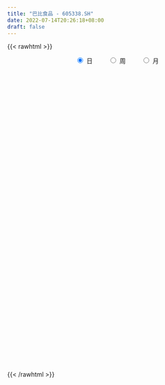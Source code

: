 ```yaml
---
title: "巴比食品 - 605338.SH"
date: 2022-07-14T20:26:18+08:00
draft: false
---
```

{{< rawhtml >}}
    <div style="text-align: center">
        <label style="padding: 1rem;"><input style="margin-right: .5rem" type="radio" name="period" value="D" checked onclick="period_change(this)">日</label>
        <label style="padding: 1rem;"><input style="margin-right: .5rem" type="radio" name="period" value="W" onclick="period_change(this)">周</label>
        <label style="padding: 1rem;"><input style="margin-right: .5rem" type="radio" name="period" value="M" onclick="period_change(this)">月</label>
    </div>
    <div id="chart" style="height: 700px;"></div> 
    <script type="text/javascript">
        const D_v = [3225.84,2124.67,2413.44,2912.29,7228.31,10612.51,6900.63,5354.43,237700.96,390131.5,228125.16,181907.25,162296.23,113404.46,126696.04,86474.25,101004.25,73787.41,64745.56,101404.12,103614.06,111016.78,66549.97,45231.55,39390.66,149205.11,128303.81,126851.75,92589.41,58743.82,53837.28,59475.64,51199.42,31970.53,33930.96,91618.0,44306.8,72389.13,40543.91,43063.78,51405.77,27296.37,20370.42,19319.02,20793.28,35754.71,33980.22,39771.98,42725.47,34937.84,33128.22,44159.5,53163.23,54803.07,27782.25,33604.96,28556.2,28007.14,27775.97,24351.49,46224.6,36361.28,50875.44,41311.99,28842.7,40452.66,78477.68,44644.0,31137.11,36314.97,27114.54,17106.44,20931.13,70267.71,46772.75,30630.36,55422.86,89325.13,44184.63,40770.69,37066.59,36634.15,35537.49,33337.1,30667.25,19664.46,70249.23,41333.84,22093.36,27203.68,23789.48,34592.4,12804.6,16503.73,35681.57,23002.86,18141.96,36223.23,12973.11,16471.52,29247.96,21429.72,14932.0,13679.76,10925.72,12004.59,20891.0,18903.99,17920.12,18590.12,15303.64,17448.06,18534.12,16783.31,9969.48,19296.48,16946.41,12378.73,47740.0,18539.12,15159.72,14470.01,22682.66,23563.64,17278.56,13240.0,23676.24,17237.87,15576.25,28785.4,25671.45,45274.86,38156.85,25017.07,16084.48,79004.49,78532.63,53992.24,39001.96,46043.43,21544.5,19931.11,24116.48,31069.57,43596.21,46912.08,36224.91,19941.28,16744.37,14583.82,30865.93,16675.96,33856.98,19874.2,17858.68,29662.75,21373.59,13433.24,18661.71,11440.0,17649.04,15656.1,14794.14,12863.9,32044.69,13306.01,13689.26,27330.18,20221.0,15343.1,23309.42,31591.01,19941.0,35755.51,27036.42,31382.1,27245.85,23987.34,21355.84,17199.62,21542.27,12523.46,37219.75,16501.18,40383.16,14605.6,15308.28,16575.24,12648.0,20122.48,7696.0,8361.38,9817.52,10537.0,48900.31,18460.01,37178.3,22385.4,44493.89,48074.08,57176.9,37644.24,55900.94,31825.24,45632.68,33951.96,22987.09,18065.76,14849.24,16315.71,18622.0,17487.0,12371.0,15599.0,11527.82,16718.0,15317.04,16166.0,38145.41,54737.55,33124.88,36868.98,19064.26,17392.24,20295.42,30385.52,16456.24,14672.66,16289.0,20284.12,13615.42,20331.05,15262.41,13928.05,17497.35,15843.0,25904.72,31375.5,19087.0,13892.65,15446.0,27366.0,25275.0,27154.05,25031.0,13990.0,12285.24,16897.0,16355.9,12291.0,9325.0,11306.0,12034.75,10839.62,13235.77,12778.13,37106.72,56146.52,48421.86,36239.77,29078.32,24134.72,16869.26,18642.0,12685.93,12873.04,14337.16,50133.96,60769.25,33465.7,20444.26,20112.41,21323.07,16300.15,23985.1,19332.75,13885.12,19212.55,12505.31,11481.18,14815.81,13442.74,12250.95,19350.7,13771.89,22233.0,20440.98,18415.96,28175.67,17344.71,23928.0,24455.11,14436.0,8136.12,7204.12,5921.0,11454.05,18627.07,13659.06,13868.0,14631.06,16667.21,36040.52,31574.17,19705.22,22979.36,13474.0,13289.51,92247.74,157002.9,104917.36,67747.28,111409.31,68545.97,45406.64,43139.04,51253.97,45724.57,30205.88,26073.0,22378.0,30659.65,15449.57,21688.61,23806.7,40186.7,13355.24,14852.5,16302.83,24838.0,11078.68,8747.0,12860.63,10399.04,18254.0,15077.04,14433.87,8794.0,14437.64,11720.24,11523.0,14065.0,17182.0,18843.36,13555.36,23668.0,17924.56,28899.58,31106.08,33579.47,10155.62,13459.0,7520.67,8261.06,10454.51,11710.38,16701.26,11863.99,15149.83,11582.0,8105.99,37372.47,24515.0,17733.99,53738.74,30287.74,39312.6,42246.24,67565.33,52806.49,44966.35,59938.0,41892.82,30539.38,32956.94,51025.0,61879.0,39261.0,33419.0,23950.25,23911.0,23393.13,24595.27,21627.49,26282.0,17693.75,11140.62,14284.0,12167.0,14063.0,20403.0,13215.0,16342.0,20257.92,12110.92,21689.0,9980.24,26150.9,33462.37,16861.14,13323.13,11073.0,10770.0,11556.0,8431.0,9033.0,12465.47,13421.52,13110.0,17201.0,9651.0,12317.45,10329.4,11228.0,15563.0,33329.63,19903.47,19425.67,28553.0,15696.44,82735.1,63930.0,27543.44,23261.4,15581.47,18810.03,16881.0,12228.0,9905.0]
const D_histogram = [0.0,0.1167863248,0.3125090998,0.5594988625,0.8384388434,1.136187375,1.44475744,1.7597868847,2.0787613214,2.401723677,2.7296702375,2.6639944964,2.4785248285,2.2603348135,2.0087771404,1.6396147799,1.3712611498,1.0583337835,0.7359277121,0.3794082915,0.0723005344,-0.2064097633,-0.5594538547,-0.7906115082,-0.94740789,-0.8627841591,-0.5067827204,-0.199857933,-0.2992590515,-0.406213764,-0.5547663482,-0.582493722,-0.679766039,-0.7533524985,-0.8307692672,-1.2001107767,-1.4208126013,-1.6726645846,-1.8485303192,-1.8305962576,-1.6560512403,-1.5010400609,-1.4178602717,-1.3150996442,-1.247127995,-1.0491579162,-0.9627652408,-0.7571886389,-0.6442285461,-0.5286778975,-0.4699627683,-0.5280117486,-0.6645723912,-0.7714697631,-0.7885950351,-0.8858802987,-0.8763178273,-0.7057536281,-0.6088116461,-0.4353499232,-0.163315758,-0.0386685978,-0.1162314488,-0.1987802281,-0.3351950546,-0.1675196859,0.1542657452,0.1782618577,0.2717685456,0.4690541188,0.4832116488,0.4458385882,0.6610987569,0.7245231545,0.6718492698,0.6006058636,0.7938670137,0.9080395701,0.8797087153,0.9300182318,0.9699778109,0.8600222199,0.6905390724,0.4068165978,0.2224285629,0.0354319061,-0.3591815708,-0.6543747263,-0.7937059885,-0.8428256367,-0.9368438115,-0.9817402382,-0.9887042688,-1.0037360238,-0.9416148622,-0.8979783041,-0.8023506999,-0.7590069623,-0.6832437657,-0.6329710727,-0.6477312901,-0.563794833,-0.4402575967,-0.3835257954,-0.3318374135,-0.2380383438,-0.0775473107,0.0450327103,0.1724220727,0.3155383671,0.3754129365,0.4154949079,0.4764991706,0.4971935367,0.4942334629,0.3937893486,0.3521220188,0.3537819648,0.4550955635,0.533387957,0.5759767732,0.5977473485,0.602051287,0.4948922808,0.3708613774,0.2865844971,0.1939751726,0.1675644058,0.1689701325,0.2339387854,0.2652472376,0.3625570646,0.3178946863,0.2420231537,0.1257653071,0.2644178394,0.3003397236,0.2431391661,0.1574572461,-0.0555389708,-0.2113203266,-0.2772820168,-0.3205090997,-0.3937151022,-0.3239849218,-0.1899182375,-0.1031702471,-0.045925788,-0.0413404009,-0.0099182465,-0.0647700072,-0.0570781011,0.0597412641,0.1442494373,0.1577980318,0.2425869685,0.2923636239,0.257569102,0.2335452493,0.1818996016,0.1350173878,0.0262621663,-0.1086126431,-0.1874467765,-0.1008750575,-0.0897988715,-0.1168451355,-0.0301700651,0.0077984762,0.0176977972,0.0279517216,-0.0310964076,-0.1125465002,-0.1237393648,-0.1615033681,-0.2601607906,-0.3050664383,-0.2947250559,-0.3089767071,-0.3244279471,-0.2790930455,-0.2478149435,-0.281943568,-0.2627387404,-0.170308324,-0.0957891427,-0.0151246432,0.0447758761,0.0335366064,0.0803293017,0.0983179607,0.1155928485,0.1325276741,0.1365723667,-0.0658202895,-0.2062401129,-0.398902842,-0.3203784566,-0.1314249563,0.2020151559,0.3381280443,0.4670985714,0.6558809047,0.680584314,0.6672467734,0.6349878775,0.5419736405,0.4183488849,0.3110594635,0.1978642054,0.030290649,-0.0867077071,-0.184820935,-0.2604274156,-0.2395125697,-0.1758812886,-0.1050035541,-0.0547580922,-0.1131274736,0.060495262,0.132884981,0.213669166,0.1845884455,0.1592260591,0.153753475,0.2002508317,0.1845306243,0.1257499131,0.0255437158,-0.043740111,-0.0828907866,-0.0824061964,-0.1456231248,-0.1545000079,-0.2242266214,-0.2666614678,-0.1717335815,-0.0540065074,-0.0735419737,-0.1019762225,-0.1610684799,-0.2167664627,-0.2509687289,-0.2603984757,-0.2602334066,-0.2828261468,-0.2872215954,-0.2378448001,-0.2193522312,-0.1619745094,-0.0975410521,-0.0490713582,0.0010034263,0.05711508,0.0909645252,0.0680353739,-0.0781411366,0.029829765,0.1867063711,0.2602877075,0.3110340408,0.307722652,0.2770210996,0.2824604466,0.2451674447,0.2048229912,0.1131599059,0.1910750937,0.3024738157,0.3409000648,0.2727231598,0.2293883706,0.1478516296,0.0590714848,0.0213248121,-0.0622770094,-0.1005342088,-0.2019475998,-0.2752663974,-0.2633256806,-0.2847637543,-0.3068430314,-0.3389545922,-0.2664082784,-0.2169759053,-0.1369026258,-0.0478915311,0.0115321803,0.0811785516,0.1246783391,0.1798579352,0.2199103717,0.1413050639,0.0884906104,0.0601518874,0.008935591,-0.0405537391,0.0164725414,0.050441764,0.0572145769,0.0662392371,0.073498545,0.1607899108,0.1618370022,0.1447801722,0.0327010026,0.0002434319,-0.0354911294,0.1616089843,0.2776028279,0.2677626305,0.258729728,0.3560239665,0.3659932416,0.2605217156,0.0359370343,-0.2254490308,-0.3999588611,-0.4678370115,-0.5784895291,-0.5984285504,-0.5910097655,-0.5559128622,-0.5046788269,-0.4793273961,-0.569352539,-0.594850336,-0.585507518,-0.5081720121,-0.3694178292,-0.2745423749,-0.1955626322,-0.1736365468,-0.1046230977,-0.092438506,-0.0320618753,0.0554286244,0.1162720676,0.1997169652,0.2510170204,0.2476373036,0.1872619375,0.0562485496,-0.0516728648,-0.0882913547,-0.0646960079,-0.0344435485,-0.1100159486,-0.153892976,-0.0763357192,-0.0344093527,0.040500736,0.0669711458,0.1023835445,0.0762168624,0.077107433,0.124090662,0.1487166857,0.2125829449,0.2570066008,0.2716514156,0.3575038349,0.3971567826,0.3423276122,0.425016757,0.4182031546,0.4536123538,0.466647186,0.569210453,0.5757102532,0.5050302039,0.4797886783,0.3135018204,0.1555195311,-0.1246238304,-0.1600409783,-0.1030265725,-0.1395269873,-0.1845460098,-0.2206365619,-0.3004284276,-0.3631769199,-0.3262483297,-0.2593070024,-0.1828542011,-0.1550849437,-0.1633990654,-0.1896922306,-0.2145946311,-0.2451270939,-0.1761972054,-0.1228047384,-0.1493165743,-0.1654685115,-0.1553960951,-0.1769238433,-0.1688629492,-0.082305556,0.0299567324,0.0936648484,0.1189197474,0.1140107327,0.0895548699,0.0392472618,0.0288908736,0.035117714,0.0245287203,0.0300643164,0.0676839677,0.1098852239,0.1314356021,0.1111715399,0.0744423625,0.0489323808,0.0642271306,0.1258473388,0.1364051854,0.1364299606,0.1914436945,0.2348453578,0.3721811452,0.2763567729,0.1587627363,0.0779988821,-0.0068951833,-0.0905501589,-0.1688367828,-0.1965120659,-0.1963100558]
const D_fast = [0.0,0.145982906,0.4198329559,0.8066974343,1.295247126,1.8770425013,2.5468019264,3.3017780922,4.1404428592,5.0638361341,6.074200254,6.674523137,7.1086846763,7.4555783646,7.7062149766,7.7469563111,7.8214179685,7.7730740479,7.6346499046,7.3729825568,7.0839499333,6.7536371949,6.2607296397,5.8319191092,5.4382707549,5.307198446,5.5365042046,5.7934645088,5.6192486274,5.4107404739,5.1234963026,4.9501454983,4.6829316716,4.4210070875,4.135898002,3.4665287983,2.8906238233,2.220605694,1.5826073796,1.1428923768,0.903424584,0.6831757482,0.4118904695,0.1858761859,-0.0579341637,-0.122253564,-0.2765521988,-0.2602727565,-0.3083698003,-0.324988626,-0.3837641889,-0.5738161064,-0.8765198468,-1.1762846594,-1.3905586903,-1.7093140285,-1.918831014,-1.9247052218,-1.9799661514,-1.9153419093,-1.6841366836,-1.5691566727,-1.6757773859,-1.8080212224,-2.0282348125,-1.9024393652,-1.5420874979,-1.4735259209,-1.3120770966,-0.9975279938,-0.8625675515,-0.788480965,-0.4079461071,-0.1633909209,-0.0481024882,0.0308055715,0.422533475,0.7637159239,0.955312248,1.2381263224,1.5205803543,1.6256303182,1.6287819388,1.4467636137,1.3179827195,1.1398440393,0.6554351697,0.1966483326,-0.1411094268,-0.4009354841,-0.7291646118,-1.019496098,-1.2736361958,-1.5396019568,-1.7128845108,-1.8937425287,-1.9987025994,-2.1451106024,-2.2401583472,-2.3481284225,-2.5248214624,-2.5818337135,-2.5683608764,-2.607510524,-2.6387814955,-2.6044920116,-2.4633878062,-2.3295496076,-2.1590547271,-1.937053841,-1.7833260374,-1.639370339,-1.4592412837,-1.3142485334,-1.1936502415,-1.1956470186,-1.1492838438,-1.0591784066,-0.8440909169,-0.6324515343,-0.4458685247,-0.2746611123,-0.1198443521,-0.103280288,-0.1345958471,-0.1472266031,-0.1913421344,-0.1758617999,-0.13221354,-0.0087601907,0.0888600709,0.276809164,0.3116204572,0.2962547131,0.2114381932,0.4161951854,0.5272020005,0.5307862346,0.4844686261,0.2575876665,0.048976229,-0.0863059654,-0.2096603232,-0.3812951013,-0.3925611514,-0.3059740265,-0.2450185978,-0.1992555857,-0.2050052988,-0.176062706,-0.2471069685,-0.2536845877,-0.1219299065,-0.0013593739,0.0516387285,0.1970744073,0.3199419687,0.3495397223,0.3839021819,0.3777314346,0.3646035678,0.2624138878,0.1003859177,-0.0253099099,0.0360430447,0.0246695129,-0.0315880349,0.0475445191,0.0874626795,0.1017864499,0.1190283047,0.0522060735,-0.0573806441,-0.0995083499,-0.1776481953,-0.3413458155,-0.4625180727,-0.5258579543,-0.6173537823,-0.713912009,-0.7383503688,-0.7690260027,-0.8736405192,-0.9201203767,-0.8702670413,-0.8196951456,-0.7428118069,-0.6717173186,-0.6745724367,-0.607697416,-0.5651292669,-0.5189561669,-0.4688894228,-0.4307016385,-0.6495493671,-0.8415292187,-1.1339176584,-1.135487887,-0.9793906259,-0.5954467247,-0.3748018252,-0.1290566552,0.2236959042,0.4185453921,0.5720195447,0.6985076183,0.7409867913,0.7219492569,0.6924247014,0.6286954947,0.4686946005,0.3300193177,0.185700856,0.0449875215,0.006024225,0.0256851839,0.07031203,0.1068679688,0.020216719,0.2089632701,0.3145742343,0.4487757108,0.4658421016,0.4802862301,0.5132520147,0.6098120793,0.640224528,0.6128812951,0.5190610267,0.4388421722,0.3789687999,0.358851841,0.2592291314,0.2117272463,0.0859439774,-0.0231562358,0.0288382551,0.1330637023,0.0951427426,0.0412144382,-0.0581449393,-0.1680345377,-0.2649789861,-0.3395083519,-0.4044016344,-0.4977009113,-0.5739017588,-0.5839861634,-0.6203316524,-0.603447558,-0.5633993637,-0.5271975093,-0.4768718683,-0.4064814445,-0.3498908681,-0.3558111758,-0.5215229705,-0.4060946276,-0.2025414287,-0.0638881655,0.064616678,0.1382359522,0.1767896747,0.2528441333,0.2768429926,0.2877042869,0.2243311781,0.3500151393,0.5370323152,0.6606835805,0.6606874655,0.674699769,0.6301259353,0.5561136618,0.5236981921,0.4245271182,0.3611363667,0.2092360757,0.0671006787,0.0132099754,-0.079419037,-0.1782090718,-0.2950592807,-0.2891150365,-0.2939266397,-0.2480790167,-0.1710408047,-0.1087340483,-0.0187930391,0.0558763332,0.1560204131,0.2510504425,0.2077714007,0.1770795998,0.1637788487,0.11479645,0.0551686852,0.1163131009,0.1628927646,0.1839692217,0.2095536912,0.2351876353,0.3626764788,0.4041828208,0.4233210339,0.3194171149,0.2870204022,0.2424130585,0.4799154183,0.6653099689,0.7224104291,0.7780599586,0.9643601887,1.0658277742,1.0254866771,0.8098862543,0.4921379316,0.217638386,0.0328009827,-0.2224739171,-0.3920200761,-0.5323537325,-0.6362350447,-0.7111707162,-0.8056511343,-1.038014412,-1.212224793,-1.3492588545,-1.3989663516,-1.352566626,-1.3263267655,-1.2962376808,-1.3177207321,-1.2748630574,-1.2857880922,-1.2334269304,-1.1320792745,-1.0421678145,-0.9087936756,-0.7947393653,-0.7362097562,-0.7497696379,-0.8667208884,-0.9875605189,-1.0462518475,-1.0388305027,-1.0171889305,-1.1202653178,-1.2026155891,-1.1441422621,-1.1108182338,-1.025782961,-0.9825697649,-0.92156148,-0.9286739465,-0.9085065177,-0.8305006231,-0.768695428,-0.6516834326,-0.5430081265,-0.4604504578,-0.2852220797,-0.1462799364,-0.1155272038,0.0734161303,0.1711533166,0.3199656042,0.4496622329,0.6945281131,0.8449554767,0.9005329783,0.9952386223,0.9073272195,0.788224813,0.4769254939,0.4014981015,0.4327558641,0.3613737024,0.2702181775,0.1789684849,0.0240695123,-0.1294732099,-0.1741067022,-0.1719921254,-0.1412528744,-0.152254853,-0.201418741,-0.2751349639,-0.3536860221,-0.4455002584,-0.4206196713,-0.3979283889,-0.4617693683,-0.5192884335,-0.5480650408,-0.6138237498,-0.6479785931,-0.5819975889,-0.4622461173,-0.3751217892,-0.3201369534,-0.2965432849,-0.2986104302,-0.3391062229,-0.3422398927,-0.3272336239,-0.3316904374,-0.3186387622,-0.264098119,-0.1944255568,-0.1400162781,-0.1324874554,-0.1506060421,-0.1638829286,-0.1325313961,-0.0394493533,0.0052097897,0.0393420551,0.1422167126,0.2443297153,0.474710789,0.4479756099,0.3700722575,0.3088081237,0.2221902625,0.1158977472,-0.0045980725,-0.0814013719,-0.1302768758]
const D_slow = [0.0,0.0291965812,0.1073238561,0.2471985718,0.4568082826,0.7408551264,1.1020444864,1.5419912075,2.0616815379,2.6621124571,3.3445300165,4.0105286406,4.6301598477,5.1952435511,5.6974378362,6.1073415312,6.4501568186,6.7147402645,6.8987221925,6.9935742654,7.011649399,6.9600469581,6.8201834945,6.6225306174,6.3856786449,6.1699826051,6.043286925,5.9933224418,5.9185076789,5.8169542379,5.6782626509,5.5326392203,5.3626977106,5.174359586,4.9666672692,4.666639575,4.3114364247,3.8932702785,3.4311376987,2.9734886343,2.5594758243,2.1842158091,1.8297507411,1.5009758301,1.1891938313,0.9269043523,0.6862130421,0.4969158823,0.3358587458,0.2036892715,0.0861985794,-0.0458043578,-0.2119474556,-0.4048148964,-0.6019636551,-0.8234337298,-1.0425131866,-1.2189515937,-1.3711545052,-1.479991986,-1.5208209255,-1.530488075,-1.5595459372,-1.6092409942,-1.6930397579,-1.7349196793,-1.696353243,-1.6517877786,-1.5838456422,-1.4665821125,-1.3457792003,-1.2343195532,-1.069044864,-0.8879140754,-0.719951758,-0.5698002921,-0.3713335386,-0.1443236461,0.0756035327,0.3081080906,0.5506025434,0.7656080984,0.9382428664,1.0399470159,1.0955541566,1.1044121332,1.0146167405,0.8510230589,0.6525965617,0.4418901526,0.2076791997,-0.0377558598,-0.284931927,-0.535865933,-0.7712696485,-0.9957642246,-1.1963518996,-1.3861036401,-1.5569145815,-1.7151573497,-1.8770901723,-2.0180388805,-2.1281032797,-2.2239847285,-2.3069440819,-2.3664536679,-2.3858404955,-2.374582318,-2.3314767998,-2.252592208,-2.1587389739,-2.0548652469,-1.9357404543,-1.8114420701,-1.6878837044,-1.5894363672,-1.5014058625,-1.4129603714,-1.2991864805,-1.1658394912,-1.0218452979,-0.8724084608,-0.7218956391,-0.5981725689,-0.5054572245,-0.4338111002,-0.3853173071,-0.3434262056,-0.3011836725,-0.2426989762,-0.1763871667,-0.0857479006,-0.006274229,0.0542315594,0.0856728862,0.151777346,0.2268622769,0.2876470684,0.32701138,0.3131266373,0.2602965556,0.1909760514,0.1108487765,0.0124200009,-0.0685762295,-0.1160557889,-0.1418483507,-0.1533297977,-0.1636648979,-0.1661444595,-0.1823369613,-0.1966064866,-0.1816711706,-0.1456088112,-0.1061593033,-0.0455125612,0.0275783448,0.0919706203,0.1503569326,0.195831833,0.22958618,0.2361517215,0.2089985608,0.1621368666,0.1369181023,0.1144683844,0.0852571005,0.0777145842,0.0796642033,0.0840886526,0.091076583,0.0833024811,0.0551658561,0.0242310149,-0.0161448272,-0.0811850248,-0.1574516344,-0.2311328984,-0.3083770752,-0.3894840619,-0.4592573233,-0.5212110592,-0.5916969512,-0.6573816363,-0.6999587173,-0.723906003,-0.7276871638,-0.7164931947,-0.7081090431,-0.6880267177,-0.6634472275,-0.6345490154,-0.6014170969,-0.5672740052,-0.5837290776,-0.6352891058,-0.7350148163,-0.8151094305,-0.8479656696,-0.7974618806,-0.7129298695,-0.5961552267,-0.4321850005,-0.262038922,-0.0952272286,0.0635197408,0.1990131509,0.3036003721,0.3813652379,0.4308312893,0.4384039515,0.4167270248,0.370521791,0.3054149371,0.2455367947,0.2015664725,0.175315584,0.161626061,0.1333441926,0.1484680081,0.1816892533,0.2351065448,0.2812536562,0.321060171,0.3594985397,0.4095612476,0.4556939037,0.487131382,0.4935173109,0.4825822832,0.4618595865,0.4412580374,0.4048522562,0.3662272542,0.3101705989,0.2435052319,0.2005718366,0.1870702097,0.1686847163,0.1431906607,0.1029235407,0.048731925,-0.0140102572,-0.0791098761,-0.1441682278,-0.2148747645,-0.2866801634,-0.3461413634,-0.4009794212,-0.4414730485,-0.4658583116,-0.4781261511,-0.4778752945,-0.4635965245,-0.4408553932,-0.4238465498,-0.4433818339,-0.4359243926,-0.3892477999,-0.324175873,-0.2464173628,-0.1694866998,-0.1002314249,-0.0296163133,0.0316755479,0.0828812957,0.1111712722,0.1589400456,0.2345584995,0.3197835157,0.3879643057,0.4453113984,0.4822743057,0.497042177,0.50237338,0.4868041276,0.4616705754,0.4111836755,0.3423670761,0.276535656,0.2053447174,0.1286339595,0.0438953115,-0.0227067581,-0.0769507344,-0.1111763909,-0.1231492736,-0.1202662286,-0.0999715907,-0.0688020059,-0.0238375221,0.0311400708,0.0664663368,0.0885889894,0.1036269613,0.105860859,0.0957224242,0.0998405596,0.1124510006,0.1267546448,0.1433144541,0.1616890903,0.201886568,0.2423458186,0.2785408616,0.2867161123,0.2867769703,0.2779041879,0.318306434,0.387707141,0.4546477986,0.5193302306,0.6083362222,0.6998345326,0.7649649615,0.7739492201,0.7175869624,0.6175972471,0.5006379942,0.356015612,0.2064084744,0.058656033,-0.0803221826,-0.2064918893,-0.3263237383,-0.468661873,-0.617374457,-0.7637513365,-0.8907943395,-0.9831487968,-1.0517843906,-1.1006750486,-1.1440841853,-1.1702399597,-1.1933495862,-1.2013650551,-1.1875078989,-1.1584398821,-1.1085106408,-1.0457563857,-0.9838470598,-0.9370315754,-0.922969438,-0.9358876542,-0.9579604929,-0.9741344948,-0.982745382,-1.0102493691,-1.0487226131,-1.0678065429,-1.0764088811,-1.0662836971,-1.0495409106,-1.0239450245,-1.0048908089,-0.9856139507,-0.9545912851,-0.9174121137,-0.8642663775,-0.8000147273,-0.7321018734,-0.6427259146,-0.543436719,-0.457854816,-0.3516006267,-0.247049838,-0.1336467496,-0.0169849531,0.1253176601,0.2692452235,0.3955027744,0.515449944,0.5938253991,0.6327052819,0.6015493243,0.5615390797,0.5357824366,0.5009006898,0.4547641873,0.3996050468,0.3244979399,0.23370371,0.1521416275,0.0873148769,0.0416013267,0.0028300907,-0.0380196756,-0.0854427333,-0.139091391,-0.2003731645,-0.2444224659,-0.2751236505,-0.312452794,-0.3538199219,-0.3926689457,-0.4368999065,-0.4791156438,-0.4996920328,-0.4922028497,-0.4687866376,-0.4390567008,-0.4105540176,-0.3881653001,-0.3783534847,-0.3711307663,-0.3623513378,-0.3562191577,-0.3487030786,-0.3317820867,-0.3043107807,-0.2714518802,-0.2436589952,-0.2250484046,-0.2128153094,-0.1967585267,-0.165296692,-0.1311953957,-0.0970879055,-0.0492269819,0.0094843575,0.1025296438,0.171618837,0.2113095211,0.2308092416,0.2290854458,0.2064479061,0.1642387104,0.1151106939,0.06603318]
const D_data = [['2020-10-12', 15.26, 18.32, 15.26, 18.32],['2020-10-13', 20.15, 20.15, 20.15, 20.15],['2020-10-14', 22.17, 22.17, 22.17, 22.17],['2020-10-15', 24.39, 24.39, 24.39, 24.39],['2020-10-16', 26.83, 26.83, 26.83, 26.83],['2020-10-19', 29.51, 29.51, 29.51, 29.51],['2020-10-20', 32.46, 32.46, 32.46, 32.46],['2020-10-21', 35.71, 35.71, 35.71, 35.71],['2020-10-22', 39.28, 39.28, 39.27, 39.28],['2020-10-23', 42.0, 43.21, 40.6, 43.21],['2020-10-26', 44.0, 47.53, 42.88, 47.53],['2020-10-27', 45.34, 46.0, 44.6, 47.99],['2020-10-28', 48.0, 46.5, 46.29, 49.14],['2020-10-29', 46.74, 47.6, 46.53, 48.84],['2020-10-30', 47.09, 48.4, 46.0, 50.47],['2020-11-02', 48.75, 47.55, 46.1, 48.88],['2020-11-03', 47.82, 49.19, 47.23, 50.29],['2020-11-04', 49.19, 48.97, 47.5, 49.87],['2020-11-05', 49.2, 48.82, 48.23, 50.15],['2020-11-06', 49.0, 47.99, 47.19, 50.89],['2020-11-09', 47.35, 47.99, 46.71, 49.16],['2020-11-10', 47.53, 47.7, 45.24, 48.02],['2020-11-11', 47.6, 45.73, 45.57, 48.22],['2020-11-12', 45.22, 46.09, 44.56, 46.5],['2020-11-13', 45.68, 46.2, 45.3, 46.97],['2020-11-16', 46.44, 49.2, 45.98, 50.82],['2020-11-17', 49.36, 54.12, 49.01, 54.12],['2020-11-18', 54.07, 55.88, 52.5, 56.67],['2020-11-19', 54.75, 52.0, 51.73, 55.78],['2020-11-20', 51.51, 51.9, 50.78, 52.82],['2020-11-23', 51.72, 51.12, 49.45, 51.98],['2020-11-24', 50.58, 52.5, 50.08, 53.21],['2020-11-25', 52.55, 51.56, 51.35, 53.5],['2020-11-26', 51.05, 51.57, 50.55, 52.69],['2020-11-27', 51.47, 51.2, 50.0, 51.7],['2020-11-30', 50.8, 46.2, 46.08, 51.0],['2020-12-01', 45.0, 46.05, 44.6, 46.33],['2020-12-02', 45.5, 43.72, 42.6, 45.9],['2020-12-03', 43.24, 42.62, 42.07, 43.77],['2020-12-04', 42.59, 43.6, 42.31, 44.23],['2020-12-07', 42.86, 45.08, 42.51, 45.69],['2020-12-08', 44.89, 44.8, 44.08, 45.58],['2020-12-09', 44.46, 43.66, 43.62, 45.32],['2020-12-10', 43.1, 43.55, 42.49, 44.4],['2020-12-11', 43.66, 42.74, 42.19, 43.94],['2020-12-14', 42.52, 44.32, 40.82, 44.88],['2020-12-15', 44.2, 43.0, 42.91, 44.98],['2020-12-16', 42.28, 44.68, 41.05, 44.93],['2020-12-17', 44.3, 43.88, 43.79, 45.88],['2020-12-18', 44.0, 44.1, 42.5, 45.5],['2020-12-21', 43.81, 43.48, 43.34, 45.0],['2020-12-22', 43.47, 41.62, 41.58, 44.4],['2020-12-23', 41.5, 39.61, 39.4, 42.14],['2020-12-24', 39.0, 38.7, 36.88, 39.49],['2020-12-25', 38.0, 38.79, 37.49, 38.99],['2020-12-28', 38.0, 36.7, 36.41, 38.89],['2020-12-29', 35.9, 36.96, 35.51, 37.0],['2020-12-30', 36.5, 38.67, 36.22, 39.19],['2020-12-31', 38.02, 37.76, 37.69, 39.28],['2021-01-04', 37.73, 38.83, 37.04, 39.0],['2021-01-05', 39.31, 40.82, 38.83, 41.28],['2021-01-06', 40.3, 39.75, 37.0, 40.65],['2021-01-07', 40.15, 37.06, 36.8, 40.46],['2021-01-08', 36.06, 36.21, 35.35, 36.74],['2021-01-11', 36.0, 34.49, 34.14, 36.33],['2021-01-12', 34.07, 37.94, 33.81, 37.94],['2021-01-13', 38.16, 40.95, 38.05, 41.73],['2021-01-14', 40.94, 38.05, 37.89, 41.0],['2021-01-15', 37.9, 39.19, 37.2, 39.45],['2021-01-18', 38.7, 41.36, 38.7, 41.69],['2021-01-19', 41.8, 39.82, 39.5, 42.36],['2021-01-20', 39.85, 39.3, 39.2, 40.6],['2021-01-21', 40.73, 43.23, 40.73, 43.23],['2021-01-22', 44.96, 42.5, 41.57, 45.01],['2021-01-25', 41.99, 41.52, 41.0, 43.68],['2021-01-26', 40.95, 41.37, 40.07, 41.88],['2021-01-27', 41.1, 45.51, 40.22, 45.51],['2021-01-28', 45.0, 46.0, 44.03, 48.4],['2021-01-29', 45.78, 45.16, 43.4, 46.48],['2021-02-01', 44.8, 46.96, 43.81, 47.5],['2021-02-02', 46.77, 47.9, 46.16, 48.1],['2021-02-03', 47.79, 46.66, 45.0, 47.79],['2021-02-04', 46.0, 45.9, 44.03, 48.19],['2021-02-05', 45.21, 43.82, 42.55, 45.81],['2021-02-08', 43.1, 44.2, 41.22, 44.3],['2021-02-09', 43.8, 43.42, 43.1, 44.28],['2021-02-10', 43.45, 39.26, 39.08, 43.8],['2021-02-18', 39.2, 38.36, 37.59, 40.04],['2021-02-19', 38.24, 38.66, 37.73, 38.95],['2021-02-22', 38.9, 38.7, 38.2, 39.83],['2021-02-23', 38.66, 37.08, 37.0, 38.69],['2021-02-24', 37.1, 36.56, 35.36, 37.9],['2021-02-25', 36.67, 36.08, 35.8, 36.67],['2021-02-26', 35.18, 35.06, 34.5, 35.77],['2021-03-01', 35.16, 35.28, 34.5, 36.34],['2021-03-02', 35.2, 34.47, 34.2, 35.4],['2021-03-03', 34.46, 34.66, 34.18, 34.89],['2021-03-04', 34.55, 33.57, 32.53, 34.58],['2021-03-05', 33.2, 33.51, 32.68, 33.78],['2021-03-08', 33.45, 32.77, 32.7, 34.34],['2021-03-09', 32.57, 31.28, 30.5, 32.8],['2021-03-10', 31.49, 31.94, 31.25, 32.17],['2021-03-11', 31.95, 32.3, 31.65, 32.54],['2021-03-12', 32.31, 31.31, 31.11, 32.57],['2021-03-15', 31.29, 30.93, 30.85, 31.49],['2021-03-16', 30.98, 31.29, 30.36, 31.42],['2021-03-17', 31.16, 32.35, 31.02, 33.28],['2021-03-18', 32.03, 32.29, 32.02, 33.35],['2021-03-19', 32.28, 32.78, 32.24, 33.28],['2021-03-22', 32.89, 33.58, 32.45, 33.9],['2021-03-23', 33.71, 33.05, 32.7, 33.98],['2021-03-24', 32.76, 33.09, 31.87, 33.9],['2021-03-25', 32.82, 33.7, 32.43, 34.5],['2021-03-26', 33.6, 33.54, 33.03, 33.96],['2021-03-29', 33.5, 33.44, 33.33, 33.78],['2021-03-30', 33.12, 32.06, 31.89, 33.36],['2021-03-31', 32.15, 32.49, 31.87, 33.5],['2021-04-01', 32.42, 33.0, 32.39, 33.49],['2021-04-02', 33.19, 34.66, 32.88, 35.92],['2021-04-06', 34.93, 35.08, 34.56, 35.6],['2021-04-07', 35.01, 35.25, 34.23, 35.44],['2021-04-08', 35.13, 35.5, 34.38, 35.83],['2021-04-09', 35.58, 35.72, 35.13, 36.36],['2021-04-12', 35.84, 34.39, 33.78, 35.88],['2021-04-13', 34.0, 33.82, 33.39, 34.81],['2021-04-14', 33.62, 33.95, 33.62, 34.1],['2021-04-15', 34.0, 33.5, 32.35, 34.3],['2021-04-16', 33.49, 34.1, 33.14, 34.28],['2021-04-19', 34.1, 34.47, 33.75, 34.65],['2021-04-20', 34.42, 35.57, 34.3, 35.99],['2021-04-21', 35.4, 35.58, 34.88, 36.5],['2021-04-22', 35.51, 36.99, 35.32, 37.0],['2021-04-23', 37.03, 35.62, 34.88, 37.04],['2021-04-26', 35.41, 35.13, 34.92, 36.6],['2021-04-27', 35.2, 34.26, 33.91, 35.48],['2021-04-28', 35.13, 37.69, 35.13, 37.69],['2021-04-29', 38.31, 37.13, 36.86, 39.57],['2021-04-30', 36.51, 36.16, 35.2, 37.13],['2021-05-06', 35.77, 35.62, 34.93, 35.94],['2021-05-07', 35.59, 33.3, 33.0, 35.64],['2021-05-10', 32.77, 32.95, 32.74, 33.55],['2021-05-11', 33.11, 33.31, 32.81, 33.61],['2021-05-12', 33.11, 33.08, 32.0, 33.28],['2021-05-13', 32.85, 32.11, 32.09, 33.66],['2021-05-14', 32.0, 33.6, 31.9, 33.95],['2021-05-17', 32.99, 34.74, 32.9, 35.48],['2021-05-18', 35.63, 34.61, 34.34, 36.58],['2021-05-19', 35.05, 34.55, 34.24, 35.2],['2021-05-20', 34.06, 34.0, 34.0, 34.86],['2021-05-21', 34.17, 34.39, 33.81, 34.57],['2021-05-24', 34.3, 33.19, 32.78, 34.35],['2021-05-25', 33.03, 33.77, 33.02, 33.78],['2021-05-26', 33.8, 35.45, 33.78, 36.0],['2021-05-27', 35.1, 35.65, 35.01, 35.95],['2021-05-28', 35.85, 35.13, 34.7, 35.85],['2021-05-31', 35.05, 36.44, 34.81, 36.68],['2021-06-01', 36.36, 36.58, 36.22, 36.98],['2021-06-02', 36.42, 35.79, 35.62, 36.65],['2021-06-03', 35.9, 35.98, 35.28, 36.87],['2021-06-04', 35.6, 35.62, 35.42, 36.26],['2021-06-07', 35.4, 35.57, 35.21, 36.4],['2021-06-08', 35.69, 34.47, 34.4, 35.69],['2021-06-09', 34.58, 33.48, 33.35, 34.6],['2021-06-10', 33.11, 33.51, 33.0, 34.15],['2021-06-11', 33.47, 35.51, 33.0, 35.66],['2021-06-15', 35.51, 34.77, 34.54, 35.78],['2021-06-16', 34.77, 34.18, 33.85, 35.67],['2021-06-17', 34.19, 35.72, 34.0, 36.14],['2021-06-18', 35.71, 35.45, 34.9, 36.2],['2021-06-21', 35.1, 35.25, 34.77, 35.47],['2021-06-22', 35.25, 35.34, 35.01, 36.0],['2021-06-23', 35.34, 34.35, 33.66, 35.36],['2021-06-24', 34.25, 33.64, 33.51, 34.46],['2021-06-25', 33.74, 34.18, 32.8, 34.25],['2021-06-28', 34.12, 33.6, 33.3, 34.24],['2021-06-29', 33.56, 32.29, 32.15, 33.56],['2021-06-30', 32.29, 32.33, 31.48, 32.34],['2021-07-01', 32.25, 32.66, 31.9, 33.3],['2021-07-02', 32.52, 32.06, 31.98, 33.25],['2021-07-05', 32.1, 31.66, 31.38, 32.28],['2021-07-06', 31.8, 32.2, 31.52, 32.77],['2021-07-07', 32.03, 31.95, 31.88, 32.45],['2021-07-08', 31.8, 30.83, 30.58, 31.8],['2021-07-09', 30.59, 31.15, 30.35, 31.15],['2021-07-12', 31.02, 32.1, 31.02, 33.57],['2021-07-13', 32.1, 32.12, 31.7, 32.24],['2021-07-14', 32.22, 32.47, 31.9, 32.68],['2021-07-15', 32.5, 32.5, 31.66, 32.68],['2021-07-16', 32.25, 31.67, 31.66, 32.64],['2021-07-19', 31.67, 32.44, 31.5, 32.64],['2021-07-20', 32.43, 32.23, 32.04, 32.8],['2021-07-21', 32.27, 32.31, 32.07, 32.47],['2021-07-22', 32.4, 32.41, 32.0, 32.56],['2021-07-23', 32.46, 32.33, 32.05, 32.69],['2021-07-26', 31.9, 29.15, 29.1, 31.9],['2021-07-27', 29.32, 28.8, 28.43, 29.45],['2021-07-28', 28.82, 26.9, 26.39, 28.82],['2021-07-29', 27.5, 29.59, 27.16, 29.59],['2021-07-30', 30.47, 31.4, 29.0, 31.88],['2021-08-02', 31.53, 34.54, 31.53, 34.54],['2021-08-03', 36.71, 33.45, 32.86, 36.8],['2021-08-04', 32.7, 34.31, 32.7, 35.2],['2021-08-05', 34.05, 36.3, 33.6, 37.68],['2021-08-06', 36.0, 35.31, 34.0, 36.06],['2021-08-09', 35.09, 35.38, 34.9, 38.0],['2021-08-10', 35.95, 35.54, 34.31, 36.38],['2021-08-11', 34.73, 34.93, 34.54, 35.93],['2021-08-12', 34.87, 34.38, 34.04, 35.3],['2021-08-13', 34.49, 34.3, 33.6, 34.81],['2021-08-16', 34.78, 33.89, 33.54, 34.78],['2021-08-17', 33.74, 32.6, 32.3, 34.13],['2021-08-18', 32.3, 32.5, 32.1, 33.24],['2021-08-19', 31.98, 32.1, 31.89, 32.96],['2021-08-20', 32.35, 31.78, 30.97, 32.39],['2021-08-23', 31.51, 32.68, 31.45, 32.79],['2021-08-24', 32.54, 33.31, 31.68, 33.66],['2021-08-25', 33.1, 33.68, 32.77, 34.17],['2021-08-26', 33.54, 33.71, 32.96, 34.55],['2021-08-27', 33.86, 32.28, 32.08, 35.0],['2021-08-30', 31.5, 35.5, 31.48, 35.5],['2021-08-31', 34.52, 35.0, 34.51, 35.88],['2021-09-01', 34.59, 35.69, 33.75, 35.84],['2021-09-02', 35.25, 34.65, 34.55, 35.63],['2021-09-03', 34.47, 34.73, 33.76, 35.19],['2021-09-06', 35.25, 35.07, 34.02, 35.57],['2021-09-07', 35.02, 36.03, 34.65, 36.62],['2021-09-08', 35.73, 35.55, 35.27, 36.18],['2021-09-09', 35.68, 35.0, 34.89, 36.03],['2021-09-10', 34.7, 34.18, 34.02, 34.96],['2021-09-13', 33.94, 34.17, 33.75, 34.9],['2021-09-14', 34.35, 34.27, 34.15, 35.25],['2021-09-15', 34.95, 34.66, 33.22, 34.95],['2021-09-16', 34.5, 33.66, 33.41, 34.94],['2021-09-17', 33.23, 34.08, 33.22, 34.66],['2021-09-22', 33.7, 33.0, 32.51, 33.7],['2021-09-23', 32.96, 32.88, 32.41, 33.89],['2021-09-24', 32.88, 34.6, 32.25, 35.08],['2021-09-27', 34.66, 35.4, 34.02, 35.94],['2021-09-28', 35.43, 33.92, 33.35, 35.43],['2021-09-29', 33.68, 33.63, 33.5, 34.87],['2021-09-30', 33.64, 32.92, 32.8, 34.06],['2021-10-08', 33.21, 32.51, 32.33, 34.91],['2021-10-11', 32.0, 32.35, 32.0, 33.99],['2021-10-12', 32.43, 32.33, 31.7, 33.28],['2021-10-13', 31.74, 32.2, 30.34, 32.42],['2021-10-14', 31.97, 31.61, 31.38, 32.39],['2021-10-15', 31.45, 31.5, 31.45, 32.3],['2021-10-18', 31.27, 32.04, 30.65, 32.08],['2021-10-19', 31.76, 31.6, 31.33, 32.02],['2021-10-20', 31.71, 32.08, 31.25, 32.16],['2021-10-21', 31.95, 32.33, 31.84, 32.55],['2021-10-22', 32.5, 32.31, 32.07, 32.8],['2021-10-25', 32.23, 32.51, 31.77, 32.97],['2021-10-26', 32.47, 32.83, 32.05, 33.13],['2021-10-27', 32.6, 32.79, 32.15, 32.91],['2021-10-28', 32.34, 32.11, 31.65, 32.8],['2021-10-29', 30.99, 30.04, 29.09, 30.99],['2021-11-01', 30.0, 33.04, 28.59, 33.04],['2021-11-02', 32.8, 34.4, 32.64, 35.0],['2021-11-03', 34.04, 34.11, 33.6, 34.52],['2021-11-04', 33.8, 34.35, 33.77, 35.0],['2021-11-05', 34.6, 34.02, 33.66, 35.2],['2021-11-08', 33.88, 33.8, 33.1, 34.02],['2021-11-09', 33.8, 34.4, 33.33, 34.76],['2021-11-10', 34.39, 33.99, 33.73, 35.1],['2021-11-11', 33.93, 33.93, 33.3, 34.1],['2021-11-12', 33.85, 33.07, 33.05, 33.85],['2021-11-15', 33.08, 35.3, 33.07, 35.88],['2021-11-16', 35.65, 36.46, 35.58, 37.33],['2021-11-17', 35.7, 36.25, 35.5, 37.0],['2021-11-18', 36.29, 35.13, 35.07, 36.33],['2021-11-19', 35.4, 35.4, 34.76, 36.5],['2021-11-22', 34.97, 34.8, 34.46, 35.37],['2021-11-23', 34.51, 34.4, 34.21, 34.97],['2021-11-24', 34.4, 34.8, 34.21, 34.9],['2021-11-25', 34.77, 33.95, 33.8, 34.77],['2021-11-26', 33.95, 34.19, 33.38, 34.2],['2021-11-29', 33.8, 32.96, 32.9, 33.89],['2021-11-30', 32.9, 32.7, 32.62, 33.29],['2021-12-01', 32.9, 33.43, 32.73, 33.46],['2021-12-02', 33.28, 32.8, 32.7, 33.5],['2021-12-03', 32.8, 32.46, 32.21, 33.2],['2021-12-06', 32.37, 31.94, 31.9, 32.37],['2021-12-07', 31.95, 33.12, 31.9, 33.19],['2021-12-08', 32.87, 32.96, 32.8, 33.3],['2021-12-09', 33.0, 33.54, 32.9, 33.95],['2021-12-10', 33.55, 34.02, 33.34, 34.61],['2021-12-13', 33.89, 34.02, 33.48, 34.33],['2021-12-14', 33.9, 34.52, 33.39, 35.39],['2021-12-15', 34.73, 34.57, 34.0, 34.87],['2021-12-16', 34.85, 35.1, 33.88, 35.49],['2021-12-17', 35.1, 35.33, 34.1, 35.54],['2021-12-20', 35.0, 33.89, 33.89, 35.05],['2021-12-21', 33.7, 33.96, 33.52, 34.16],['2021-12-22', 33.96, 34.12, 33.73, 34.17],['2021-12-23', 34.0, 33.66, 33.66, 34.13],['2021-12-24', 33.66, 33.41, 33.2, 33.95],['2021-12-27', 33.63, 34.77, 32.91, 34.78],['2021-12-28', 34.77, 34.77, 34.33, 35.12],['2021-12-29', 34.7, 34.6, 34.22, 35.16],['2021-12-30', 34.35, 34.74, 33.98, 34.98],['2021-12-31', 34.55, 34.84, 34.22, 35.43],['2022-01-04', 34.85, 36.22, 34.35, 36.25],['2022-01-05', 36.26, 35.54, 35.3, 36.77],['2022-01-06', 35.38, 35.43, 34.84, 35.86],['2022-01-07', 35.31, 34.0, 33.99, 35.35],['2022-01-10', 33.95, 34.66, 33.65, 34.8],['2022-01-11', 34.8, 34.46, 34.17, 34.89],['2022-01-12', 34.6, 37.91, 34.54, 37.91],['2022-01-13', 39.63, 37.97, 37.81, 40.9],['2022-01-14', 38.23, 36.96, 36.69, 39.28],['2022-01-17', 36.94, 37.2, 36.07, 37.63],['2022-01-18', 36.5, 39.1, 36.36, 39.12],['2022-01-19', 38.28, 38.68, 37.5, 39.28],['2022-01-20', 38.4, 37.33, 36.88, 39.4],['2022-01-21', 36.51, 35.17, 34.8, 37.44],['2022-01-24', 34.98, 33.42, 32.0, 35.17],['2022-01-25', 32.99, 33.17, 32.99, 35.4],['2022-01-26', 33.33, 33.58, 32.43, 33.87],['2022-01-27', 33.58, 32.2, 31.85, 33.77],['2022-01-28', 32.6, 32.55, 32.2, 33.43],['2022-02-07', 33.18, 32.4, 31.31, 33.33],['2022-02-08', 32.15, 32.4, 31.74, 32.63],['2022-02-09', 32.2, 32.39, 32.02, 32.58],['2022-02-10', 32.16, 31.84, 31.78, 32.88],['2022-02-11', 32.15, 29.74, 29.52, 32.15],['2022-02-14', 29.63, 29.69, 29.4, 30.18],['2022-02-15', 29.78, 29.51, 29.15, 29.95],['2022-02-16', 29.71, 30.04, 29.39, 30.48],['2022-02-17', 30.03, 30.91, 29.96, 30.96],['2022-02-18', 30.75, 30.59, 30.24, 30.79],['2022-02-21', 30.59, 30.52, 30.36, 30.98],['2022-02-22', 30.3, 29.77, 29.53, 30.3],['2022-02-23', 29.9, 30.33, 29.89, 30.44],['2022-02-24', 30.3, 29.59, 29.25, 30.83],['2022-02-25', 29.9, 30.17, 29.9, 30.85],['2022-02-28', 30.47, 30.75, 29.9, 30.86],['2022-03-01', 30.8, 30.72, 30.47, 30.92],['2022-03-02', 30.61, 31.36, 30.11, 31.57],['2022-03-03', 31.36, 31.35, 31.12, 31.89],['2022-03-04', 31.35, 30.85, 30.4, 31.35],['2022-03-07', 30.41, 30.0, 29.21, 30.7],['2022-03-08', 30.04, 28.56, 28.41, 30.28],['2022-03-09', 28.81, 28.07, 27.25, 28.94],['2022-03-10', 28.8, 28.38, 28.11, 28.9],['2022-03-11', 28.24, 28.9, 27.42, 29.08],['2022-03-14', 28.62, 28.95, 28.1, 29.43],['2022-03-15', 28.65, 27.3, 27.3, 29.82],['2022-03-16', 27.87, 27.12, 25.37, 27.98],['2022-03-17', 27.23, 28.49, 27.13, 29.36],['2022-03-18', 28.24, 28.17, 28.06, 28.56],['2022-03-21', 27.97, 28.75, 27.95, 29.02],['2022-03-22', 28.72, 28.31, 28.15, 28.99],['2022-03-23', 28.56, 28.51, 28.1, 28.77],['2022-03-24', 28.44, 27.69, 27.6, 28.44],['2022-03-25', 27.44, 27.88, 27.44, 28.65],['2022-03-28', 28.66, 28.53, 28.03, 29.28],['2022-03-29', 28.39, 28.42, 28.06, 29.1],['2022-03-30', 28.38, 29.17, 28.3, 29.27],['2022-03-31', 29.01, 29.29, 28.8, 29.7],['2022-04-01', 29.08, 29.18, 28.79, 29.5],['2022-04-06', 30.0, 30.5, 29.54, 31.49],['2022-04-07', 30.3, 30.48, 29.7, 31.01],['2022-04-08', 30.51, 29.48, 29.1, 30.77],['2022-04-11', 29.28, 31.53, 29.28, 31.88],['2022-04-12', 30.77, 30.91, 29.76, 31.06],['2022-04-13', 30.87, 31.84, 30.39, 33.06],['2022-04-14', 31.36, 32.05, 31.2, 33.99],['2022-04-15', 32.28, 33.91, 32.0, 34.56],['2022-04-18', 33.98, 33.49, 33.0, 34.89],['2022-04-19', 33.02, 32.83, 32.0, 33.97],['2022-04-20', 32.5, 33.6, 32.11, 34.43],['2022-04-21', 33.7, 31.71, 31.06, 33.72],['2022-04-22', 31.3, 31.21, 30.36, 31.59],['2022-04-25', 30.18, 28.59, 28.5, 30.89],['2022-04-26', 28.93, 30.77, 28.87, 31.45],['2022-04-27', 30.34, 31.96, 29.61, 31.97],['2022-04-28', 30.98, 30.82, 30.16, 31.66],['2022-04-29', 30.31, 30.43, 29.55, 30.98],['2022-05-05', 30.43, 30.22, 30.11, 31.18],['2022-05-06', 29.3, 29.2, 28.43, 29.75],['2022-05-09', 29.2, 28.8, 28.55, 30.12],['2022-05-10', 28.0, 29.73, 27.8, 30.17],['2022-05-11', 29.85, 30.17, 29.59, 30.84],['2022-05-12', 30.16, 30.51, 30.01, 32.2],['2022-05-13', 30.86, 30.05, 29.78, 31.18],['2022-05-16', 30.0, 29.52, 29.35, 30.37],['2022-05-17', 29.52, 29.05, 28.59, 29.8],['2022-05-18', 29.0, 28.75, 28.63, 29.75],['2022-05-19', 28.35, 28.32, 27.93, 28.5],['2022-05-20', 28.56, 29.47, 28.53, 29.68],['2022-05-23', 29.48, 29.45, 29.21, 30.32],['2022-05-24', 29.23, 28.37, 28.34, 29.44],['2022-05-25', 28.37, 28.21, 27.98, 29.0],['2022-05-26', 28.18, 28.34, 27.64, 28.48],['2022-05-27', 28.5, 27.72, 27.36, 28.63],['2022-05-30', 27.73, 27.85, 27.7, 28.12],['2022-05-31', 27.93, 28.92, 27.5, 29.18],['2022-06-01', 28.89, 29.69, 28.89, 30.98],['2022-06-02', 29.91, 29.54, 29.01, 29.91],['2022-06-06', 29.53, 29.32, 28.82, 29.53],['2022-06-07', 29.47, 29.03, 28.6, 29.56],['2022-06-08', 29.2, 28.73, 28.4, 29.39],['2022-06-09', 28.62, 28.2, 28.0, 28.86],['2022-06-10', 28.09, 28.51, 27.9, 28.52],['2022-06-13', 28.3, 28.68, 28.2, 28.74],['2022-06-14', 28.35, 28.43, 27.89, 28.81],['2022-06-15', 28.44, 28.59, 28.25, 28.98],['2022-06-16', 28.78, 29.1, 28.35, 29.38],['2022-06-17', 28.98, 29.4, 28.41, 29.78],['2022-06-20', 29.4, 29.37, 29.17, 29.67],['2022-06-21', 29.29, 28.91, 28.7, 29.55],['2022-06-22', 28.98, 28.59, 28.51, 29.07],['2022-06-23', 28.59, 28.58, 28.38, 28.77],['2022-06-24', 29.1, 29.08, 28.72, 29.45],['2022-06-27', 29.8, 29.92, 29.55, 31.3],['2022-06-28', 30.07, 29.56, 29.33, 30.27],['2022-06-29', 29.77, 29.55, 29.5, 30.29],['2022-06-30', 29.6, 30.51, 29.44, 31.1],['2022-07-01', 30.55, 30.8, 30.06, 31.1],['2022-07-04', 31.07, 32.72, 31.07, 33.88],['2022-07-05', 31.36, 30.19, 29.7, 31.91],['2022-07-06', 29.75, 29.54, 29.41, 30.3],['2022-07-07', 29.55, 29.59, 28.87, 29.74],['2022-07-08', 29.6, 29.15, 29.01, 29.8],['2022-07-11', 29.15, 28.7, 28.31, 29.15],['2022-07-12', 28.63, 28.25, 28.02, 28.63],['2022-07-13', 28.34, 28.47, 28.0, 28.58],['2022-07-14', 28.4, 28.6, 28.3, 28.68]]
const W_v = [17904.55,650700.03,812429.14,427415.59,365803.02,555693.8999999999,230413.83,291921.62,139184.86,187170.22,213036.27,117944.27,199124.8,223554.15,171734.79,266335.73,183346.02,120580.94,63427.2,114893.89,126022.73,95760.96,80645.42,86659.25,106331.1,70851.51,94996.31,153464.81,252630.91,85045.39,140257.87,134406.46,119131.75,94571.29,93007.87,74546.45,125940.04,131007.55,104986.28,99520.28,56534.38,171417.91,230621.4,135486.73,80394.71,97874.27,161187.91,98098.84,83421.05,59245.07,79801.15,27366.0,103735.29,66174.9,85994.99,194021.19,75407.39,184925.58,94826.19,71457.59,88047.52,112319.45,47151.29,77452.4,110299.27,380931.51,336248.24,175635.42,131791.23,80427.25,65337.71,60908.75,87313.72,121665.31,51405.62,63403.07,79621.46,233150.65,230143.04,218540.94,47861.25,113591.64,72057.62,83614.84,86454.65,55153.13,65230.99,59088.85,116908.21,213051.41,57824.03]
const W_histogram = [0.0,1.0453333333,1.9745610636,2.4204250567,2.446368082,2.6801713379,2.6174593054,1.9258771033,1.3021267348,0.8922974737,0.2103362015,-0.333782404,-0.7954047277,-0.8902140698,-0.727053272,-0.4505793268,-0.371819811,-0.6257579981,-0.8207686228,-1.1582041076,-1.4337538174,-1.6942836178,-1.693669386,-1.5708576594,-1.3513382425,-1.0834609763,-0.9678784281,-0.7512168318,-0.5433877407,-0.5677310035,-0.5333614943,-0.4315073696,-0.2949019473,-0.1589584417,-0.0684844957,-0.0079058093,-0.0464418816,-0.1992202037,-0.3379210263,-0.3684979689,-0.3199277101,-0.3250365575,-0.0539042976,0.0622972885,-0.02120681,-0.0327274604,0.1259926883,0.1913559451,0.2230602706,0.2710643889,0.1857517754,0.1019761125,-0.0149675832,-0.0303877154,-0.1778556407,-0.0010922844,0.0550081375,0.2417350555,0.2740821041,0.1741612819,0.2061387005,0.3026868243,0.2278244643,0.2627196582,0.2191146087,0.3706006922,0.3324463905,0.1237029071,-0.1934271921,-0.3278539292,-0.4210200545,-0.4122818853,-0.5070309298,-0.5826636777,-0.612942127,-0.5103390298,-0.3924814754,-0.0067795142,0.0715785068,0.075558416,0.0038207707,0.0211174674,0.0020050532,-0.1135972187,-0.055529431,-0.073406403,-0.0152497161,0.0103301095,0.1443149426,0.123827778,0.0775117304]
const W_fast = [0.0,1.3066666667,2.7295346629,3.7805049201,4.4180399659,5.3218860563,5.9135388501,5.7034259239,5.405207239,5.2184523464,4.5890751246,3.9615109181,3.3010374125,2.9836745529,2.9650720328,3.1289011462,3.1147057092,2.7043280226,2.3041252422,1.6771387306,1.0431505664,0.3590498616,-0.0637532532,-0.3336559414,-0.4519710852,-0.454959063,-0.5813461218,-0.5524887335,-0.4805065775,-0.6467825912,-0.7457534556,-0.7517761733,-0.6888962378,-0.5926923426,-0.5193395206,-0.4607372865,-0.5108838293,-0.7134672023,-0.9366482814,-1.0593497163,-1.090761385,-1.1771293717,-0.9194731862,-0.787697278,-0.876503079,-0.8962055945,-0.7059872737,-0.5927850306,-0.5053156376,-0.389545422,-0.4284200917,-0.4867017264,-0.607387318,-0.630404379,-0.8223362145,-0.6458459293,-0.5759934731,-0.3288327911,-0.2279652165,-0.2843457182,-0.2008336245,-0.0286137947,-0.0465200386,0.0540550699,0.0652286726,0.3093649292,0.354322225,0.1765044685,-0.1889824288,-0.4053726482,-0.6037937871,-0.6981260892,-0.9196328662,-1.1409315335,-1.3244455146,-1.3494271748,-1.3296899892,-0.9456829066,-0.849430259,-0.8265607457,-0.8973431983,-0.8747671348,-0.8933782857,-1.0373798622,-0.9931944323,-1.029423005,-0.9750787472,-0.9469163942,-0.7768528254,-0.7663830456,-0.7933211606]
const W_slow = [0.0,0.2613333333,0.7549735992,1.3600798634,1.9716718839,2.6417147184,3.2960795447,3.7775488206,4.1030805043,4.3261548727,4.3787389231,4.2952933221,4.0964421402,3.8738886227,3.6921253047,3.579480473,3.4865255203,3.3300860207,3.124893865,2.8353428381,2.4769043838,2.0533334793,1.6299161328,1.237201718,0.8993671574,0.6285019133,0.3865323063,0.1987280983,0.0628811631,-0.0790515877,-0.2123919613,-0.3202688037,-0.3939942905,-0.4337339009,-0.4508550249,-0.4528314772,-0.4644419476,-0.5142469985,-0.5987272551,-0.6908517473,-0.7708336749,-0.8520928142,-0.8655688886,-0.8499945665,-0.855296269,-0.8634781341,-0.831979962,-0.7841409758,-0.7283759081,-0.6606098109,-0.6141718671,-0.5886778389,-0.5924197347,-0.6000166636,-0.6444805738,-0.6447536449,-0.6310016105,-0.5705678466,-0.5020473206,-0.4585070001,-0.406972325,-0.3313006189,-0.2743445029,-0.2086645883,-0.1538859361,-0.0612357631,0.0218758345,0.0528015613,0.0044447633,-0.077518719,-0.1827737326,-0.2858442039,-0.4126019364,-0.5582678558,-0.7115033875,-0.839088145,-0.9372085138,-0.9389033924,-0.9210087657,-0.9021191617,-0.901163969,-0.8958846022,-0.8953833389,-0.9237826435,-0.9376650013,-0.956016602,-0.9598290311,-0.9572465037,-0.921167768,-0.8902108235,-0.8708328909]
const W_data = [['2020-10-16', 15.26, 26.83, 15.26, 26.83],['2020-10-23', 29.51, 43.21, 29.51, 43.21],['2020-10-30', 44.0, 48.4, 42.88, 50.47],['2020-11-06', 48.75, 47.99, 46.1, 50.89],['2020-11-13', 47.35, 46.2, 44.56, 49.16],['2020-11-20', 46.44, 51.9, 45.98, 56.67],['2020-11-27', 51.72, 51.2, 49.45, 53.5],['2020-12-04', 50.8, 43.6, 42.07, 51.0],['2020-12-11', 42.86, 42.74, 42.19, 45.69],['2020-12-18', 42.52, 44.1, 40.82, 45.88],['2020-12-25', 43.81, 38.79, 36.88, 45.0],['2020-12-31', 38.0, 37.76, 35.51, 39.28],['2021-01-08', 37.73, 36.21, 35.35, 41.28],['2021-01-15', 36.0, 39.19, 33.81, 41.73],['2021-01-22', 38.7, 42.5, 38.7, 45.01],['2021-01-29', 41.99, 45.16, 40.07, 48.4],['2021-02-05', 44.8, 43.82, 42.55, 48.19],['2021-02-10', 43.1, 39.26, 39.08, 44.3],['2021-02-19', 39.2, 38.66, 37.59, 40.04],['2021-02-26', 38.9, 35.06, 34.5, 39.83],['2021-03-05', 35.16, 33.51, 32.53, 36.34],['2021-03-12', 33.45, 31.31, 30.5, 34.34],['2021-03-19', 31.29, 32.78, 30.36, 33.35],['2021-03-26', 32.89, 33.54, 31.87, 34.5],['2021-04-02', 33.5, 34.66, 31.87, 35.92],['2021-04-09', 34.93, 35.72, 34.23, 36.36],['2021-04-16', 35.84, 34.1, 32.35, 35.88],['2021-04-23', 34.1, 35.62, 33.75, 37.04],['2021-04-30', 35.41, 36.16, 33.91, 39.57],['2021-05-07', 35.77, 33.3, 33.0, 35.94],['2021-05-14', 32.77, 33.6, 31.9, 33.95],['2021-05-21', 32.99, 34.39, 32.9, 36.58],['2021-05-28', 34.3, 35.13, 32.78, 36.0],['2021-06-04', 35.05, 35.62, 34.81, 36.98],['2021-06-11', 35.4, 35.51, 33.0, 36.4],['2021-06-18', 35.51, 35.45, 33.85, 36.2],['2021-06-25', 35.1, 34.18, 32.8, 36.0],['2021-07-02', 34.12, 32.06, 31.48, 34.24],['2021-07-09', 32.1, 31.15, 30.35, 32.77],['2021-07-16', 31.02, 31.67, 31.02, 33.57],['2021-07-23', 31.67, 32.33, 31.5, 32.8],['2021-07-30', 31.9, 31.4, 26.39, 31.9],['2021-08-06', 31.53, 35.31, 31.53, 37.68],['2021-08-13', 35.09, 34.3, 33.6, 38.0],['2021-08-20', 34.78, 31.78, 30.97, 34.78],['2021-08-27', 31.51, 32.28, 31.45, 35.0],['2021-09-03', 31.5, 34.73, 31.48, 35.88],['2021-09-10', 35.25, 34.18, 34.02, 36.62],['2021-09-17', 33.94, 34.08, 33.22, 35.25],['2021-09-24', 33.7, 34.6, 32.25, 35.08],['2021-09-30', 34.66, 32.92, 32.8, 35.94],['2021-10-08', 33.21, 32.51, 32.33, 34.91],['2021-10-15', 32.0, 31.5, 30.34, 33.99],['2021-10-22', 31.27, 32.31, 30.65, 32.8],['2021-10-29', 32.23, 30.04, 29.09, 33.13],['2021-11-05', 30.0, 34.02, 28.59, 35.2],['2021-11-12', 33.88, 33.07, 33.05, 35.1],['2021-11-19', 33.08, 35.4, 33.07, 37.33],['2021-11-26', 34.97, 34.19, 33.38, 35.37],['2021-12-03', 33.8, 32.46, 32.21, 33.89],['2021-12-10', 32.37, 34.02, 31.9, 34.61],['2021-12-17', 33.89, 35.33, 33.39, 35.54],['2021-12-24', 35.0, 33.41, 33.2, 35.05],['2021-12-31', 33.63, 34.84, 32.91, 35.43],['2022-01-07', 34.85, 34.0, 33.99, 36.77],['2022-01-14', 33.95, 36.96, 33.65, 40.9],['2022-01-21', 36.94, 35.17, 34.8, 39.4],['2022-01-28', 34.98, 32.55, 31.85, 35.4],['2022-02-11', 33.18, 29.74, 29.52, 33.33],['2022-02-18', 29.63, 30.59, 29.15, 30.96],['2022-02-25', 30.59, 30.17, 29.25, 30.98],['2022-03-04', 30.47, 30.85, 29.9, 31.89],['2022-03-11', 30.41, 28.9, 27.25, 30.7],['2022-03-18', 28.62, 28.17, 25.37, 29.82],['2022-03-25', 27.97, 27.88, 27.44, 29.02],['2022-04-01', 28.66, 29.18, 28.03, 29.7],['2022-04-08', 30.0, 29.48, 29.1, 31.49],['2022-04-15', 29.28, 33.91, 29.28, 34.56],['2022-04-22', 33.98, 31.21, 30.36, 34.89],['2022-04-29', 30.18, 30.43, 28.5, 31.97],['2022-05-06', 30.43, 29.2, 28.43, 31.18],['2022-05-13', 29.2, 30.05, 27.8, 32.2],['2022-05-20', 30.0, 29.47, 27.93, 30.37],['2022-05-27', 29.48, 27.72, 27.36, 30.32],['2022-06-02', 27.73, 29.54, 27.5, 30.98],['2022-06-10', 29.53, 28.51, 27.9, 29.56],['2022-06-17', 28.3, 29.4, 27.89, 29.78],['2022-06-24', 29.4, 29.08, 28.38, 29.67],['2022-07-01', 29.8, 30.8, 29.33, 31.3],['2022-07-08', 31.07, 29.15, 28.87, 33.88],['2022-07-15', 29.15, 28.6, 28.0, 29.15]]
const M_v = [1481033.7200000002,1670944.3399999999,857639.2399999998,860749.47,482248.0499999999,435300.7299999999,632062.27,508504.22,444067.27,477802.03,632239.5400000002,393891.59,283271.18,580898.2100000001,364710.39,1003114.4400000001,291990.0599999999,362156.61,769562.0799999998,353256.49,331008.2499999999,286571.88]
const M_histogram = [0.0,-0.1403988604,-0.7593392911,-0.6331719443,-1.1619653684,-1.5903599272,-1.5315222975,-1.3832325682,-1.463656466,-1.4769415405,-1.1549886101,-0.9996441753,-1.0056458696,-0.7566196451,-0.392261924,-0.2565350954,-0.2393693549,-0.2751716871,-0.1757434659,-0.1654837995,-0.0134391555,-0.0038280587]
const M_fast = [0.0,-0.1754985755,-0.9842738289,-1.0163994682,-1.8356842344,-2.661668775,-2.9857117197,-3.1832301325,-3.6295681467,-4.0120886063,-3.9788828285,-4.0734494375,-4.3308625991,-4.2709912859,-4.0046990458,-3.933105991,-3.9757825893,-4.0803778433,-4.0248854885,-4.055996772,-3.9073119169,-3.8986578348]
const M_slow = [0.0,-0.0350997151,-0.2249345379,-0.3832275239,-0.673718866,-1.0713088478,-1.4541894222,-1.7999975642,-2.1659116807,-2.5351470659,-2.8238942184,-3.0738052622,-3.3252167296,-3.5143716409,-3.6124371218,-3.6765708957,-3.7364132344,-3.8052061562,-3.8491420227,-3.8905129725,-3.8938727614,-3.8948297761]
const M_data = [['2020-10-30', 15.26, 48.4, 15.26, 50.47],['2020-11-30', 48.75, 46.2, 44.56, 56.67],['2020-12-31', 45.0, 37.76, 35.51, 46.33],['2021-01-29', 37.73, 45.16, 33.81, 48.4],['2021-02-26', 44.8, 35.06, 34.5, 48.19],['2021-03-31', 35.16, 32.49, 30.36, 36.34],['2021-04-30', 32.42, 36.16, 32.35, 39.57],['2021-05-31', 35.77, 36.44, 31.9, 36.68],['2021-06-30', 36.36, 32.33, 31.48, 36.98],['2021-07-30', 32.25, 31.4, 26.39, 33.57],['2021-08-31', 31.53, 35.0, 30.97, 38.0],['2021-09-30', 34.59, 32.92, 32.25, 36.62],['2021-10-29', 33.21, 30.04, 29.09, 34.91],['2021-11-30', 30.0, 32.7, 28.59, 37.33],['2021-12-31', 32.9, 34.84, 31.9, 35.54],['2022-01-28', 34.85, 32.55, 31.85, 40.9],['2022-02-28', 33.18, 30.75, 29.15, 33.33],['2022-03-31', 30.8, 29.29, 25.37, 31.89],['2022-04-29', 29.08, 30.43, 28.5, 34.89],['2022-05-31', 30.43, 28.92, 27.36, 32.2],['2022-06-30', 28.89, 30.51, 27.89, 31.3],['2022-07-29', 30.55, 28.6, 28.0, 33.88]]
        const D_a = [null,null,null,null,null,null,null,null,null,null,null,null,null,null,null,null,null,null,null,50.89,null,null,null,44.56,null,null,null,56.67,null,null,null,null,null,null,null,null,null,null,null,null,null,null,null,null,null,null,null,null,null,null,null,null,null,null,null,null,35.51,null,null,null,41.28,null,null,null,null,33.81,null,null,null,null,null,null,null,null,null,null,null,48.4,null,null,null,null,null,null,null,null,null,null,null,null,null,null,null,null,null,null,null,null,null,null,null,null,null,null,null,30.36,null,null,null,null,null,null,null,null,null,null,null,null,null,null,null,null,null,null,null,null,null,null,null,null,null,null,null,null,null,null,39.57,null,null,null,null,null,32.0,null,null,null,36.58,null,null,null,32.78,null,null,null,null,null,36.98,null,null,null,null,null,null,33.0,null,null,null,null,36.2,null,null,null,null,null,null,null,null,null,null,null,null,null,null,30.35,null,null,null,null,null,null,32.8,null,null,null,null,null,26.39,null,null,null,null,null,null,null,38.0,null,null,null,null,null,null,null,null,30.97,null,null,null,null,null,null,null,null,null,null,null,36.62,null,null,null,null,null,null,null,null,null,null,null,null,null,null,null,null,null,null,null,null,null,null,null,null,null,null,null,null,null,null,null,28.59,null,null,null,null,null,null,null,null,null,null,37.33,null,null,null,null,null,null,null,null,null,null,null,null,null,31.9,null,null,null,null,null,null,null,null,35.54,null,null,null,null,null,32.91,null,null,null,null,null,null,null,null,null,null,null,40.9,null,null,null,null,null,null,null,null,null,null,null,null,null,null,null,null,null,29.15,null,null,null,null,null,null,null,null,null,null,null,31.89,null,null,null,null,null,null,null,null,25.37,null,null,null,null,null,null,null,null,null,null,null,null,null,null,null,null,null,null,null,null,34.89,null,null,null,null,28.5,null,null,null,null,null,null,null,null,null,32.2,null,null,null,null,null,null,null,null,null,null,27.36,null,null,null,null,null,null,null,null,null,null,null,null,null,null,null,null,null,null,null,null,null,null,null,null,33.88,null,null,null,null,null,null,28.0,null]
const W_a = [null,null,null,null,null,56.67,null,null,null,null,null,null,null,null,null,null,null,null,null,null,null,null,30.36,null,null,null,null,null,39.57,null,null,null,null,null,null,null,null,null,null,null,null,26.39,null,null,null,null,null,36.62,null,null,null,null,null,null,null,28.59,null,null,null,null,null,null,null,null,null,40.9,null,null,null,null,null,null,null,25.37,null,null,null,null,34.89,null,null,null,null,27.36,null,null,null,null,null,33.88,null]
const M_a = [null,56.67,null,null,null,null,null,null,null,26.39,null,null,null,null,null,40.9,null,null,null,27.36,null,null]
        const D_b = [[{ coord: ['2020-11-06', 50.89] }, { coord: ['2020-12-29', 44.56] }],[{ coord: ['2020-12-29', 41.28] }, { coord: ['2021-06-18', 35.51] }],[{ coord: ['2021-07-09', 32.8] }, { coord: ['2021-12-06', 30.35] }],[{ coord: ['2021-12-17', 35.54] }, { coord: ['2022-02-15', 32.91] }],[{ coord: ['2022-02-15', 31.89] }, { coord: ['2022-07-04', 29.15] }]]
const W_b = [[{ coord: ['2020-11-20', 39.57] }, { coord: ['2022-05-27', 30.36] }]]
const M_b = [[{ coord: ['2020-11-30', 40.9] }, { coord: ['2022-05-31', 27.36] }]]
    </script>
{{< /rawhtml >}}